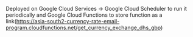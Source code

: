 Deployed on Google Cloud Services -> Google Cloud Scheduler to run it periodically and Google Cloud Functions to store function as a link(https://asia-south2-currency-rate-email-program.cloudfunctions.net/get_currency_exchange_dhs_gbp)
